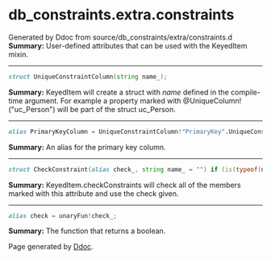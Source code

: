 # db_constraints.extra.constraints
Generated by Ddoc from source/db_constraints/extra/constraints.d
**Summary:**
User-defined attributes that can be used with the KeyedItem mixin.
 
***
```d
struct UniqueConstraintColumn(string name_);

```
**Summary:**
KeyedItem will create a struct with *name* defined in the compile-time argument.
For example a property marked with @UniqueColumn!("uc_Person") will
be part of the struct uc_Person.
 

***
```d
alias PrimaryKeyColumn = UniqueConstraintColumn!"PrimaryKey".UniqueConstraintColumn;

```
**Summary:**
An alias for the primary key column.
 

***
```d
struct CheckConstraint(alias check_, string name_ = "") if (is(typeof(unaryFun!check_)));

```
**Summary:**
KeyedItem.checkConstraints will check all of the members marked
with this attribute and use the check given.
 
***
```d
alias check = unaryFun!check_;

```
**Summary:**
The function that returns a boolean.
 





Page generated by [Ddoc](http://dlang.org/ddoc.html). 
